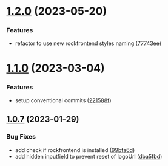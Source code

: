 # [1.2.0](https://github.com/baumrock/AdminStyleRock/compare/v1.1.0...v1.2.0) (2023-05-20)


### Features

* refactor to use new rockfrontend styles naming ([77743ee](https://github.com/baumrock/AdminStyleRock/commit/77743eee2d402231b1e612f54bcd219503ff48f3))



# [1.1.0](https://github.com/baumrock/AdminStyleRock/compare/v1.0.7...v1.1.0) (2023-03-04)


### Features

* setup conventional commits ([221588f](https://github.com/baumrock/AdminStyleRock/commit/221588f17ce059f84ad6d198aae15ffb9ef235cb))



## [1.0.7](https://github.com/baumrock/AdminStyleRock/compare/99bfa6d3510e2f5a2d8b32744b40c48e869180df...v1.0.7) (2023-01-29)


### Bug Fixes

* add check if rockfrontend is installed ([99bfa6d](https://github.com/baumrock/AdminStyleRock/commit/99bfa6d3510e2f5a2d8b32744b40c48e869180df))
* add hidden inputfield to prevent reset of logoUrl ([dba5fbd](https://github.com/baumrock/AdminStyleRock/commit/dba5fbdb25f7f8f4354c01f8e0bc9621af71ea65))



